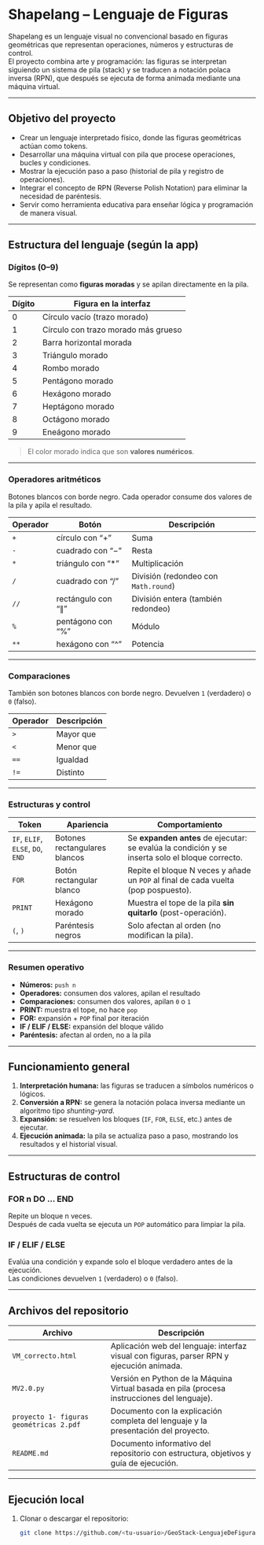 # Shapelang – Lenguaje de Figuras

Shapelang es un lenguaje visual no convencional basado en figuras geométricas que representan operaciones, números y estructuras de control.  
El proyecto combina arte y programación: las figuras se interpretan siguiendo un sistema de pila (stack) y se traducen a notación polaca inversa (RPN), que después se ejecuta de forma animada mediante una máquina virtual.

---

## Objetivo del proyecto

- Crear un lenguaje interpretado físico, donde las figuras geométricas actúan como tokens.  
- Desarrollar una máquina virtual con pila que procese operaciones, bucles y condiciones.  
- Mostrar la ejecución paso a paso (historial de pila y registro de operaciones).  
- Integrar el concepto de RPN (Reverse Polish Notation) para eliminar la necesidad de paréntesis.  
- Servir como herramienta educativa para enseñar lógica y programación de manera visual.

---

## Estructura del lenguaje (según la app)

### Dígitos (0–9)

Se representan como **figuras moradas** y se apilan directamente en la pila.

| Dígito | Figura en la interfaz |
|--------|------------------------|
| 0 | Círculo vacío (trazo morado) |
| 1 | Círculo con trazo morado más grueso |
| 2 | Barra horizontal morada |
| 3 | Triángulo morado |
| 4 | Rombo morado |
| 5 | Pentágono morado |
| 6 | Hexágono morado |
| 7 | Heptágono morado |
| 8 | Octágono morado |
| 9 | Eneágono morado |

> El color morado indica que son **valores numéricos**.

---

### Operadores aritméticos

Botones blancos con borde negro. Cada operador consume dos valores de la pila y apila el resultado.

| Operador | Botón | Descripción |
|-----------|--------|--------------|
| `+` | círculo con “+” | Suma |
| `-` | cuadrado con “−” | Resta |
| `*` | triángulo con “*” | Multiplicación |
| `/` | cuadrado con “/” | División (redondeo con `Math.round`) |
| `//` | rectángulo con “∥” | División entera (también redondeo) |
| `%` | pentágono con “%” | Módulo |
| `**` | hexágono con “^” | Potencia |

---

### Comparaciones

También son botones blancos con borde negro. Devuelven `1` (verdadero) o `0` (falso).

| Operador | Descripción |
|-----------|--------------|
| `>` | Mayor que |
| `<` | Menor que |
| `==` | Igualdad |
| `!=` | Distinto |

---

### Estructuras y control

| Token | Apariencia | Comportamiento |
|--------|-------------|----------------|
| `IF`, `ELIF`, `ELSE`, `DO`, `END` | Botones rectangulares blancos | Se **expanden antes** de ejecutar: se evalúa la condición y se inserta solo el bloque correcto. |
| `FOR` | Botón rectangular blanco | Repite el bloque N veces y añade un `POP` al final de cada vuelta (pop pospuesto). |
| `PRINT` | Hexágono morado | Muestra el tope de la pila **sin quitarlo** (post-operación). |
| `(`, `)` | Paréntesis negros | Solo afectan al orden (no modifican la pila). |

---

### Resumen operativo

- **Números:** `push n`  
- **Operadores:** consumen dos valores, apilan el resultado  
- **Comparaciones:** consumen dos valores, apilan `0` o `1`  
- **PRINT:** muestra el tope, no hace `pop`  
- **FOR:** expansión + `POP` final por iteración  
- **IF / ELIF / ELSE:** expansión del bloque válido  
- **Paréntesis:** afectan al orden, no a la pila

---

## Funcionamiento general

1. **Interpretación humana:** las figuras se traducen a símbolos numéricos o lógicos.  
2. **Conversión a RPN:** se genera la notación polaca inversa mediante un algoritmo tipo *shunting-yard*.  
3. **Expansión:** se resuelven los bloques (`IF`, `FOR`, `ELSE`, etc.) antes de ejecutar.  
4. **Ejecución animada:** la pila se actualiza paso a paso, mostrando los resultados y el historial visual.


---

## Estructuras de control

### FOR n DO … END

Repite un bloque n veces.  
Después de cada vuelta se ejecuta un `POP` automático para limpiar la pila.

### IF / ELIF / ELSE

Evalúa una condición y expande solo el bloque verdadero antes de la ejecución.  
Las condiciones devuelven `1` (verdadero) o `0` (falso).

---


## Archivos del repositorio

| Archivo | Descripción |
|----------|-------------|
| `VM_correcto.html` | Aplicación web del lenguaje: interfaz visual con figuras, parser RPN y ejecución animada. |
| `MV2.0.py` | Versión en Python de la Máquina Virtual basada en pila (procesa instrucciones del lenguaje). |
| `proyecto 1- figuras geométricas 2.pdf` | Documento con la explicación completa del lenguaje y la presentación del proyecto. |
| `README.md` | Documento informativo del repositorio con estructura, objetivos y guía de ejecución. |

---

## Ejecución local

1. Clonar o descargar el repositorio:
   ```bash
   git clone https://github.com/<tu-usuario>/GeoStack-LenguajeDeFiguras.git
